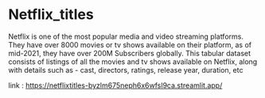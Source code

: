 # Netflix_titles

Netflix is one of the most popular media and video streaming platforms. They have over 8000 movies or tv shows available on their platform, as of mid-2021, they have over 200M Subscribers globally. This tabular dataset consists of listings of all the movies and tv shows available on Netflix, along with details such as - cast, directors, ratings, release year, duration, etc



link : https://netflixtitles-byzlm675neph6x6wfsl9ca.streamlit.app/
